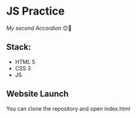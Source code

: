 # JS Practice

_My second Accordion_ 😊🎹
## Stack: 
- HTML 5 
- CSS 3 
- JS

## Website Launch
You can clone the repository and open index.html